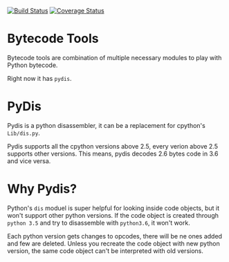 
[![Build Status](https://travis-ci.com/gsb-eng/bytecode_tools.svg?branch=master)](https://travis-ci.com/gsb-eng/bytecode_tools)
[![Coverage Status](https://img.shields.io/codecov/c/github/gsb-eng/bytecode_tools/master.svg)](https://codecov.io/github/gsb-eng/bytecode_tools?branch=master)
<br />

Bytecode Tools
===============

Bytecode tools are combination of multiple necessary modules to play with Python
bytecode.

Right now it has `pydis`.

PyDis
=========

Pydis is a python disassembler, it can be a replacement for cpython's 
`Lib/dis.py`.

Pydis supports all the cpython versions above 2.5, every verion above 2.5
supports other versions. This means, pydis decodes 2.6 bytes code in 3.6 and
vice versa.

Why Pydis?
==========

Python's `dis` moduel is super helpful for looking inside code objects, but it
won't support other python versions. If the code object is created through
`python 3.5` and try to disassemble with `python3.6`, it won't work.

Each python version gets changes to opcodes, there will be ne ones added and few
are deleted. Unless you recreate the code object with new python version, the
same code object can't be interpreted with old versions.
